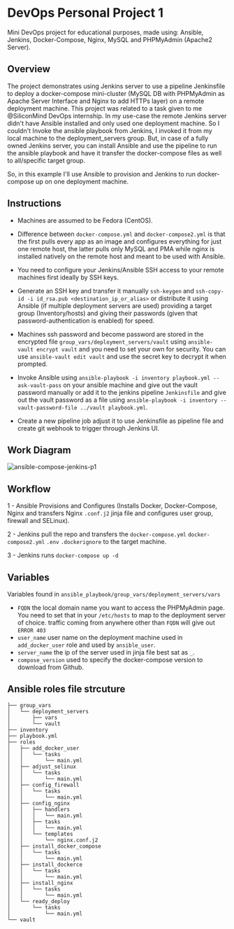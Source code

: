 # DevOps Personal Project 1
Mini DevOps project for educational purposes, made using: Ansible, Jenkins, Docker-Compose, Nginx, MySQL and PHPMyAdmin (Apache2 Server).

## Overview
The project demonstrates using Jenkins server to use a pipeline Jenkinsfile to deploy a docker-compose mini-cluster (MySQL DB with PHPMyAdmin as Apache Server Interface and Nginx to add HTTPs layer) on a remote deployment machine. This project was related to a task given to me @SiliconMind DevOps internship.
In my use-case the remote Jenkins server didn't have Ansible installed and only used one deployment machine. So I couldn't Invoke the ansible playbook from Jenkins, I invoked it from my local machine to the deployment_servers group.
But, in case of a fully owned Jenkins server, you can install Ansible and use the pipeline to run the ansible playbook and have it transfer the docker-compose files as well to all/specific target group.

So, in this example I'll use Ansible to provision and Jenkins to run docker-compose up on one deployment machine.

## Instructions

- Machines are assumed to be Fedora (CentOS).
  
- Difference between `docker-compose.yml` and `docker-compose2.yml` is that the first pulls every app as an image and configures everything for just one remote host, the latter pulls only MySQL and PMA while nginx is installed natively on the remote host and meant to be used with Ansible.

- You need to configure your Jenkins/Ansible SSH access to your remote machines first ideally by SSH keys.

- Generate an SSH key and transfer it manually `ssh-keygen` and `ssh-copy-id -i id_rsa.pub <destination_ip_or_alias>`
or distribute it using Ansible (if multiple deployment servers are used) providing a target group (Inventory/hosts) and giving their passwords (given that password-authentication is enabled) for speed.

- Machines ssh password and become password are stored in the encrypted file `group_vars/deployment_servers/vault` using `ansible-vault encrypt vault` and you need to set your own for security. You can use `ansible-vault edit vault` and use the secret key to decrypt it when prompted.

- Invoke Ansible using `ansible-playbook -i inventory playbook.yml --ask-vault-pass` on your ansible machine and give out the vault password manually or add it to the jenkins pipeline `Jenkinsfile` and give out the vault password as a file using `ansible-playbook -i inventory --vault-password-file ../vault playbook.yml`.

- Create a new pipeline job adjust it to use Jenkinsfile as pipeline file and create git webhook to trigger through Jenkins UI.

## Work Diagram
![ansible-compose-jenkins-p1](https://github.com/Asserzayed/jenkins-ansible-compose-p1/assets/17936594/a89d84e6-59fb-4c87-bc42-31c79e81ca22)

## Workflow
1 - Ansible Provisions and Configures (Installs Docker, Docker-Compose, Nginx and transfers Nginx `.conf.j2` jinja file and configures user group, firewall and SELinux).

2 - Jenkins pull the repo and transfers the `docker-compose.yml` `docker-compose2.yml` `.env` `.dockerignore` to the target machine.

3 - Jenkins runs `docker-compose up -d`

## Variables
Variables found in `ansible_playbook/group_vars/deployment_servers/vars`
- `FQDN` the local domain name you want to access the PHPMyAdmin page. You need to set that in your `/etc/hosts` to map to the deployment server of choice. traffic coming from anywhere other than `FQDN` will give out `ERROR 403`
- `user_name` user name on the deployment machine used in `add_docker_user` role and used by `ansible_user`.
- `server_name` the ip of the server used in jinja file best sat as `_`.
- `compose_version` used to specify the docker-compose version to download from Github.

## Ansible roles file strcuture
```
├── group_vars
│   └── deployment_servers
│       ├── vars
│       └── vault
├── inventory
├── playbook.yml
├── roles
│   ├── add_docker_user
│   │   └── tasks
│   │       └── main.yml
│   ├── adjust_selinux
│   │   └── tasks
│   │       └── main.yml
│   ├── config_firewall
│   │   └── tasks
│   │       └── main.yml
│   ├── config_nginx
│   │   ├── handlers
│   │   │   └── main.yml
│   │   ├── tasks
│   │   │   └── main.yml
│   │   └── templates
│   │       └── nginx.conf.j2
│   ├── install_docker_compose
│   │   └── tasks
│   │       └── main.yml
│   ├── install_dockerce
│   │   └── tasks
│   │       └── main.yml
│   ├── install_nginx
│   │   └── tasks
│   │       └── main.yml
│   └── ready_deploy
│       └── tasks
│           └── main.yml
└── vault
```
